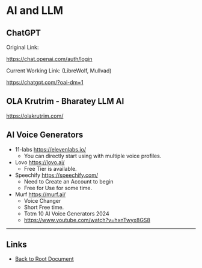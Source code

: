 # AI and LLM

## ChatGPT

Original Link:

<https://chat.openai.com/auth/login>

Current Working Link: (LibreWolf, Mullvad)

<https://chatgpt.com/?oai-dm=1>

## OLA Krutrim - Bharatey LLM AI

<https://olakrutrim.com/>

## AI Voice Generators

- 11-labs <https://elevenlabs.io/>
  - You can directly start using with multiple voice profiles.
- Lovo <https://lovo.ai/>
  - Free Tier is available.
- Speechify <https://speechify.com/>
  - Need to Create an Account to begin
  - Free for Use for some time.
- Murf <https://murf.ai/>
  - Voice Changer
  - Short Free time.
  - Totm 10 AI Voice Generators 2024
  - <https://www.youtube.com/watch?v=hxnTwyx8GS8>

----
<!-- Footer Begins Here -->
## Links

- [Back to Root Document](../README.md)
